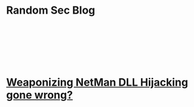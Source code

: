 # Random Sec Blog
</br>
</br>
</br>
</br>
</br>
</br>
 <h1><a href="/weaponizing-netman">Weaponizing NetMan DLL Hijacking gone wrong?</a></h1>

